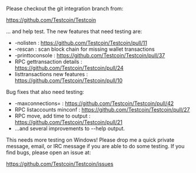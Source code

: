 Please checkout the git integration branch from:

https://github.com/Testcoin/Testcoin

... and help test.  The new features that need testing are:

* -nolisten : https://github.com/Testcoin/Testcoin/pull/11
* -rescan : scan block chain for missing wallet transactions
* -printtoconsole : https://github.com/Testcoin/Testcoin/pull/37
* RPC gettransaction details : https://github.com/Testcoin/Testcoin/pull/24
* listtransactions new features : https://github.com/Testcoin/Testcoin/pull/10

Bug fixes that also need testing:

* -maxconnections= : https://github.com/Testcoin/Testcoin/pull/42
* RPC listaccounts minconf : https://github.com/Testcoin/Testcoin/pull/27
* RPC move, add time to output : https://github.com/Testcoin/Testcoin/pull/21
* ...and several improvements to --help output.

This needs more testing on Windows!  Please drop me a quick private message, email, or IRC message if you are able to do some testing.  If you find bugs, please open an issue at:

https://github.com/Testcoin/Testcoin/issues
